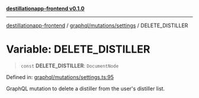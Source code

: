 [**destillationapp-frontend v0.1.0**](../../../../README.md)

***

[destillationapp-frontend](../../../../modules.md) / [graphql/mutations/settings](../README.md) / DELETE\_DISTILLER

# Variable: DELETE\_DISTILLER

> `const` **DELETE\_DISTILLER**: `DocumentNode`

Defined in: [graphql/mutations/settings.ts:95](https://github.com/DestillApp/main/blob/76aba95a5d8c1d9174ebde73d7b50f0ea64b491a/frontend/src/graphql/mutations/settings.ts#L95)

GraphQL mutation to delete a distiller from the user's distiller list.
